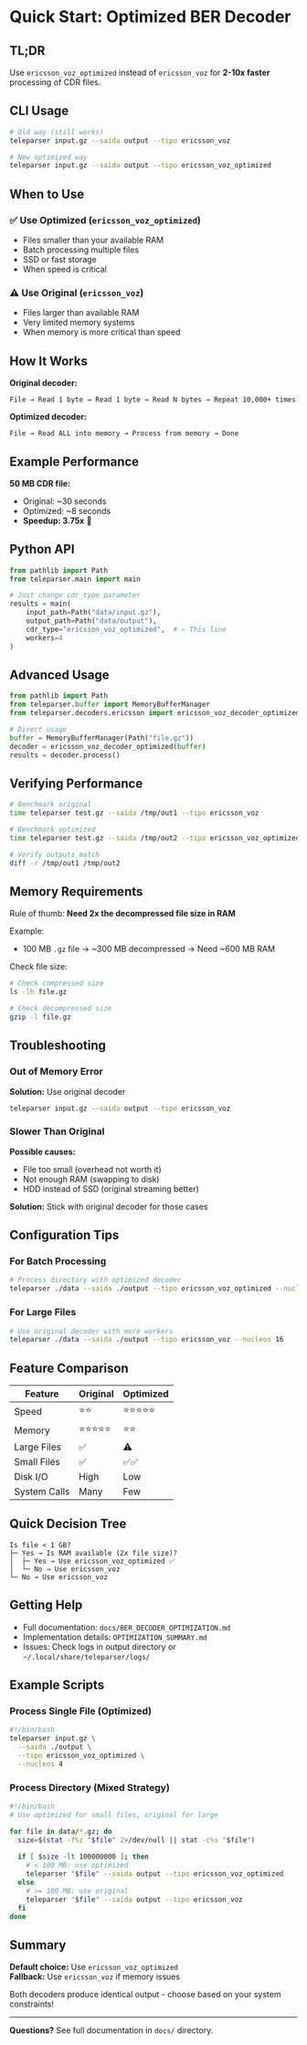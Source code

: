 # Quick Start: Optimized BER Decoder

## TL;DR

Use `ericsson_voz_optimized` instead of `ericsson_voz` for **2-10x faster** processing of CDR files.

## CLI Usage

```bash
# Old way (still works)
teleparser input.gz --saida output --tipo ericsson_voz

# New optimized way
teleparser input.gz --saida output --tipo ericsson_voz_optimized
```

## When to Use

### ✅ Use Optimized (`ericsson_voz_optimized`)
- Files smaller than your available RAM
- Batch processing multiple files
- SSD or fast storage
- When speed is critical

### ⚠️ Use Original (`ericsson_voz`)  
- Files larger than available RAM
- Very limited memory systems
- When memory is more critical than speed

## How It Works

**Original decoder:**
```
File → Read 1 byte → Read 1 byte → Read N bytes → Repeat 10,000+ times
```

**Optimized decoder:**
```
File → Read ALL into memory → Process from memory → Done
```

## Example Performance

**50 MB CDR file:**
- Original: ~30 seconds
- Optimized: ~8 seconds
- **Speedup: 3.75x** 🚀

## Python API

```python
from pathlib import Path
from teleparser.main import main

# Just change cdr_type parameter
results = main(
    input_path=Path("data/input.gz"),
    output_path=Path("data/output"),
    cdr_type="ericsson_voz_optimized",  # ← This line
    workers=4
)
```

## Advanced Usage

```python
from pathlib import Path
from teleparser.buffer import MemoryBufferManager
from teleparser.decoders.ericsson import ericsson_voz_decoder_optimized

# Direct usage
buffer = MemoryBufferManager(Path("file.gz"))
decoder = ericsson_voz_decoder_optimized(buffer)
results = decoder.process()
```

## Verifying Performance

```bash
# Benchmark original
time teleparser test.gz --saida /tmp/out1 --tipo ericsson_voz

# Benchmark optimized
time teleparser test.gz --saida /tmp/out2 --tipo ericsson_voz_optimized

# Verify outputs match
diff -r /tmp/out1 /tmp/out2
```

## Memory Requirements

Rule of thumb: **Need 2x the decompressed file size in RAM**

Example:
- 100 MB `.gz` file → ~300 MB decompressed → Need ~600 MB RAM

Check file size:
```bash
# Check compressed size
ls -lh file.gz

# Check decompressed size
gzip -l file.gz
```

## Troubleshooting

### Out of Memory Error

**Solution:** Use original decoder
```bash
teleparser input.gz --saida output --tipo ericsson_voz
```

### Slower Than Original

**Possible causes:**
- File too small (overhead not worth it)
- Not enough RAM (swapping to disk)
- HDD instead of SSD (original streaming better)

**Solution:** Stick with original decoder for those cases

## Configuration Tips

### For Batch Processing

```bash
# Process directory with optimized decoder
teleparser ./data --saida ./output --tipo ericsson_voz_optimized --nucleos 8
```

### For Large Files

```bash
# Use original decoder with more workers
teleparser ./data --saida ./output --tipo ericsson_voz --nucleos 16
```

## Feature Comparison

| Feature | Original | Optimized |
|---------|----------|-----------|
| Speed | ⭐⭐ | ⭐⭐⭐⭐⭐ |
| Memory | ⭐⭐⭐⭐⭐ | ⭐⭐ |
| Large Files | ✅ | ⚠️ |
| Small Files | ✅ | ✅✅ |
| Disk I/O | High | Low |
| System Calls | Many | Few |

## Quick Decision Tree

```
Is file < 1 GB?
├─ Yes → Is RAM available (2x file size)?
│  ├─ Yes → Use ericsson_voz_optimized ✅
│  └─ No → Use ericsson_voz
└─ No → Use ericsson_voz
```

## Getting Help

- Full documentation: `docs/BER_DECODER_OPTIMIZATION.md`
- Implementation details: `OPTIMIZATION_SUMMARY.md`
- Issues: Check logs in output directory or `~/.local/share/teleparser/logs/`

## Example Scripts

### Process Single File (Optimized)
```bash
#!/bin/bash
teleparser input.gz \
  --saida ./output \
  --tipo ericsson_voz_optimized \
  --nucleos 4
```

### Process Directory (Mixed Strategy)
```bash
#!/bin/bash
# Use optimized for small files, original for large

for file in data/*.gz; do
  size=$(stat -f%z "$file" 2>/dev/null || stat -c%s "$file")
  
  if [ $size -lt 100000000 ]; then
    # < 100 MB: use optimized
    teleparser "$file" --saida output --tipo ericsson_voz_optimized
  else
    # >= 100 MB: use original
    teleparser "$file" --saida output --tipo ericsson_voz
  fi
done
```

## Summary

**Default choice:** Use `ericsson_voz_optimized`  
**Fallback:** Use `ericsson_voz` if memory issues

Both decoders produce identical output - choose based on your system constraints!

---

**Questions?** See full documentation in `docs/` directory.
